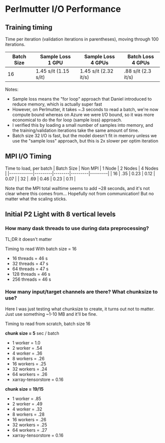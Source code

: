 # Perlmutter I/O Performance

## Training timing

Time per iteration (validation iterations in parentheses), moving through 100 iterations.

| Batch Size | Sample Loss<br>1 GPU  | Sample Loss<br>4 GPUs | Batch Loss<br>4 GPUs |
|------------|-----------------------|-----------------------|----------------------|
| 16         | 1.45 s/it (1.15 s/it) | 1.45 s/it (2.32 it/s) | .88 s/it (2.3 it/s)  |

Notes:
* Sample loss means the "for loop" approach that Daniel introduced to reduce
  memory, which is actually super fast
* However, on Perlmutter, it takes ~.3 seconds to read a batch, we're now compute bound
  whereas on Azure we were I/O bound, so it was more economical to do the for
  loop (sample loss) approach.
* I verified this by loading a small number of samples into memory,
  and the training/validation iterations take the same amount of time.
* Batch size 32 I/O is fast, but the model doesn't fit in memory unless we use
  the "sample loss" approach, but this is 2x slower per optim iteration

## MPI I/O Timing


Time to load, per batch
| Batch Size | Non MPI | 1 Node | 2 Nodes | 4 Nodes |
|------------|---------|--------|---------|---------|
| 16         | .35     | 0.23   | 0.12    | 0.07    |
| 32         | .69     | 0.46   | 0.23    | 0.11    |

Note that the MPI total walltime seems to add ~28 seconds, and it's not clear where this comes from...
Hopefully not from communication!
But no matter what the scaling sticks.


## Initial P2 Light with 8 vertical levels

### How many dask threads to use during data preprocessing?

TL;DR it doesn't matter

Timing to read With batch size = 16
*  16 threads = 46 s
*  32 threads = 47 s
*  64 threads = 47 s
* 128 threads = 46 s
* 256 threads = 46 s


### How many input/target channels are there? What chunksize to use?

Here I was just testing what chunksize to create, it turns out not to matter.
Just use something ~1-10 MB and it'll be fine.

Timing to read from scratch, batch size 16

**chunk size = 5**
sec / batch
*  1 worker  = 1.0
*  2 worker  = .54
*  4 worker  = .36
*  8 workers = .26
* 16 workers = .25
* 32 workers = .24
* 64 workers = .26
* xarray-tensorstore = 0.16

**chunk size = 19/15**
*  1 worker  = .85
*  2 worker  = .49
*  4 worker  = .32
*  8 workers = .28
* 16 workers = .26
* 32 workers = .25
* 64 workers = .27
* xarray-tensorstore = 0.16
